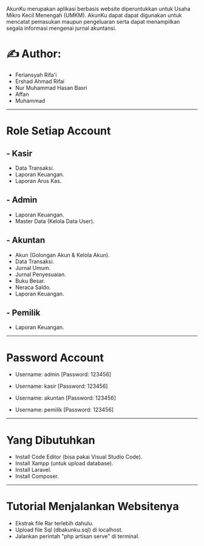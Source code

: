 AkunKu merupakan aplikasi berbasis website diperuntukkan untuk Usaha Mikro Kecil Menengah (UMKM). AkunKu dapat dapat digunakan untuk mencatat pemasukan maupun pengeluaran serta dapat menampilkan segala informasi mengenai jurnal akuntansi.

# ✍ Author:
- Feriansyah Rifa'i
- Ershad Ahmad Rifai
- Nur Muhammad Hasan Basri
- Affan
- Muhammad

----------------------------

# Role Setiap Account
## - Kasir
- Data Transaksi.
- Laporan Keuangan.
- Laporan Arus Kas.

## - Admin
- Laporan Keuangan.
- Master Data (Kelola Data User).

## - Akuntan
- Akun (Golongan Akun & Kelola Akun).
- Data Transaksi.
- Jurnal Umum.
- Jurnal Penyesuaian.
- Buku Besar.
- Neraca Saldo.
- Laporan Keuangan.

## - Pemilik
- Laporan Keuangan.


----------------------------

# Password Account
- Username: admin
 [Password: 123456]

- Username: kasir
 [Password: 123456]

- Username: akuntan
 [Password: 123456]

- Username: pemilik
 [Password: 123456]

----------------------------

# Yang Dibutuhkan
- Install Code Editor (bisa pakai Visual Studio Code).
- Install Xampp (untuk upload database).
- Install Laravel.
- Install Composer.

----------------------------

# Tutorial Menjalankan Websitenya
- Ekstrak file Rar terlebih dahulu.
- Upload file Sql (dbakunku.sql) di localhost.
- Jalankan perintah "php artisan serve" di terminal.
